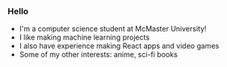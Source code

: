 ### Hello
* I'm a computer science student at McMaster University!
* I like making machine learning projects
* I also have experience making React apps and video games
* Some of my other interests: anime, sci-fi books
